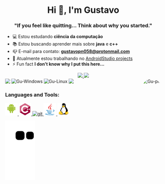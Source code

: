 <h1 align="center">Hi 👋, I'm Gustavo</h1>
<h3 align="center">"If you feel like quitting... Think about why you started."</h3>

- 💻 Estou estudando **ciência da computação**
- 📚 Estou buscando aprender mais sobre **java** e **c++**
- 📪 E-mail para contato: **gustavopn058@protonmail.com**
- 🔭 Atualmente estou trabalhando no [AndroidStudio projects](https://github.com/Gustheou/AgendaAPK)
- ⚡ Fun fact **I don't know why I put this here...**

<div align="center">
  <a href="https://github.com/Gustheou">
  <img height="140em" src="https://github-readme-stats.vercel.app/api?username=gustheou&show_icons=true&theme=dark&include_all_commits=true&count_private=true"/>
  <img height="140em" src="https://github-readme-stats.vercel.app/api/top-langs/?username=gustheou&layout=compact&langs_count=7&theme=dark"/>
</div>

<div> 
  <a href="https://media.discordapp.net/attachments/371494903349510144/906573097312845864/unknown.png" target="_blank"><img src="https://img.shields.io/badge/Discord-7289DA?style=for-the-badge&logo=discord&logoColor=white" target="_blank"></a>
  <img align="top" alt="Gu-Windows" height="28" width="90" src="https://img.shields.io/badge/Windows-0078D6?style=for-the-badge&logo=windows&logoColor=white">
  <img align="top" alt="Gu-Linux" height="28" width="120" src="https://img.shields.io/badge/Manjaro_Linux-239120?style=for-the-badge&logo=manjaro&logoColor=white">
  <a href="https://www.twitch.tv/novatosoul" target="_blank"><img src="https://img.shields.io/badge/Twitch-9146FF?style=for-the-badge&logo=twitch&logoColor=white" target="_blank"></a>
<img align="right" alt="Gu-pic" height="150" style="border-radius:50px;" src="https://media.discordapp.net/attachments/371494903349510144/981013833034383370/output-onlinegiftool.gif?width=423&height=423">

<h3 align="left">Languages and Tools:</h3>
<p align="left"> <a href="https://developer.android.com" target="_blank" rel="noreferrer"> <img src="https://raw.githubusercontent.com/devicons/devicon/master/icons/android/android-original-wordmark.svg" alt="android" width="40" height="40"/> </a> <a href="https://www.w3schools.com/cpp/" target="_blank" rel="noreferrer"> <img src="https://raw.githubusercontent.com/devicons/devicon/master/icons/cplusplus/cplusplus-original.svg" alt="cplusplus" width="40" height="40"/> </a> <a href="https://git-scm.com/" target="_blank" rel="noreferrer"> <img src="https://www.vectorlogo.zone/logos/git-scm/git-scm-icon.svg" alt="git" width="40" height="40"/> </a> <a href="https://www.java.com" target="_blank" rel="noreferrer"> <img src="https://raw.githubusercontent.com/devicons/devicon/master/icons/java/java-original.svg" alt="java" width="40" height="40"/> </a> <a href="https://www.linux.org/" target="_blank" rel="noreferrer"> <img src="https://raw.githubusercontent.com/devicons/devicon/master/icons/linux/linux-original.svg" alt="linux" width="40" height="40"/> </a> </p>


  
<div> 

  ![Snake animation](https://github.com/Gustheou/Gustheou/blob/output/github-contribution-grid-snake.svg)
 

</div>

